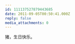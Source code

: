 ```yaml
---
id: 111137527879443685
date: 2011-09-05T00:50:41.000Z
reply: false
media_attachments: 0
---
```


猪，生日快乐。


